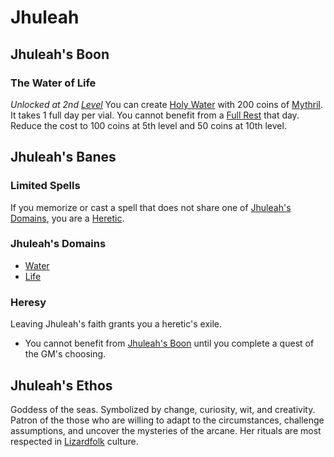 # Jhuleah

## Jhuleah's Boon

### The Water of Life

*Unlocked at 2nd [Level](../../../Player%20Characters/Derived%20Statistics/Level.md)*
You can create [Holy Water](../../../Items/Individual%20Item%20Cards/Gear/250%20Coins/Holy%20Water%20Vial.md) with 200 coins of [Mythril](../../Mythril.md). It takes 1 full day per vial. You cannot benefit from a [Full Rest](../../../Game%20Procedures/Resting.md#Full%20Rest) that day. Reduce the cost to 100 coins at 5th level and 50 coins at 10th level.

## Jhuleah's Banes

### Limited Spells

If you memorize or cast a spell that does not share one of [Jhuleah's Domains](#Jhuleah's%20Domains), you are a [Heretic](#Heresy).

### Jhuleah's Domains

- [Water](../../Spell%20Domains/Water.md)
- [Life](../../Spell%20Domains/Life.md)

### Heresy

Leaving Jhuleah's faith grants you a heretic's exile.

- You cannot benefit from [Jhuleah's Boon](#Jhuleah's%20Boon) until you complete a quest of the GM's choosing.

## Jhuleah's Ethos

Goddess of the seas. Symbolized by change, curiosity, wit, and creativity. Patron of the those who are willing to adapt to the circumstances, challenge assumptions, and uncover the mysteries of the arcane. Her rituals are most respected in [Lizardfolk](../../../Player%20Characters/Ancenstries/Lizardfolk.md) culture.
